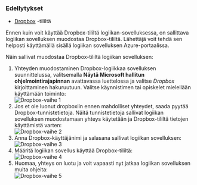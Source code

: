 ### <a name="prerequisites"></a>Edellytykset
- [Dropbox](https://www.Dropbox.com/) -tililtä 

Ennen kuin voit käyttää Dropbox-tililtä logiikan-sovelluksessa, on sallittava logiikan sovelluksen muodostaa Dropbox-tililtä. Lähettäjä voit tehdä sen helposti käyttämällä sisällä logiikan sovelluksen Azure-portaalissa. 

Näin sallivat muodostaa Dropbox-tililtä logiikan sovelluksen:

1. Yhteyden muodostaminen Dropbox-logiikkaa sovelluksen suunnittelussa, valitsemalla **Näytä Microsoft hallitun ohjelmointirajapinnan** avattavassa luettelossa ja valitse *Dropbox* kirjoittaminen hakuruutuun. Valitse käynnistimen tai opiskelet mielellään käyttämään toiminto:  
  ![Dropbox-vaihe 1](./media/connectors-create-api-dropbox/dropbox-1.png)
2. Jos et ole luonut dropboxiin ennen mahdolliset yhteydet, saada pyytää Dropbox-tunnistetietoja. Näitä tunnistetietoja sallivat logiikan sovelluksen muodostamaan yhteys käytetään ja Dropbox-tililtä tietojen käyttämistä varten:  
  ![Dropbox-vaihe 2](./media/connectors-create-api-dropbox/dropbox-2.png)
3. Anna Dropbox-käyttäjänimi ja salasana sallivat logiikan sovelluksen:  
  ![Dropbox-vaihe 3](./media/connectors-create-api-dropbox/dropbox-3.png)   
4. Määritä logiikan sovellus käyttää Dropbox-tililtä:  
  ![Dropbox-vaihe 4](./media/connectors-create-api-dropbox/dropbox-4.png)
5. Huomaa, yhteys on luotu ja voit vapaasti nyt jatkaa logiikan sovelluksen muita ohjeita:  
  ![Dropbox-vaihe 5](./media/connectors-create-api-dropbox/dropbox-5.png)   
